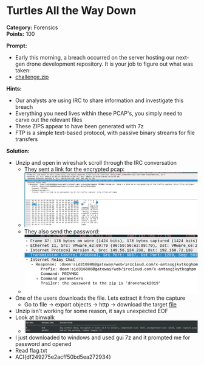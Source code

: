 # Turtles All the Way Down #

**Category:**	Forensics  
**Points:**	100

**Prompt:** 
* Early this morning, a breach occurred on the server hosting our next-gen drone development repository. It is your job to figure out what was taken:
* [challenge.zip](./challenge.zip)

**Hints:** 
* Our analysts are using IRC to share information and investigate this breach
* Everything you need lives within these PCAP's, you simply need to carve out the relevant files
* These ZIPS appear to have been generated with 7z
* FTP is a simple text-based protocol, with passive binary streams for file transfers

**Solution:**
* Unzip and open in wireshark scroll through the IRC conversation
    * They sent a link for the encrypted pcap:
    * ![solution1](./Turtles1.png)
    * They also send the password:
    * ![solution2](./Turtles2.png)
* One of the users downloads the file. Lets extract it from the capture
    * Go to file -> export objects -> http -> download the target [file](./jlngsr)
* Unzip isn't working for some reason, it says unexpected EOF
* Look at binwalk
    * ![solution3](./Turtles3.png)
* I just downloaded to windows and used gui 7z and it prompted me for password and opened
* Read flag.txt
* ACI{df249275e2acff50bd5ea272934}
